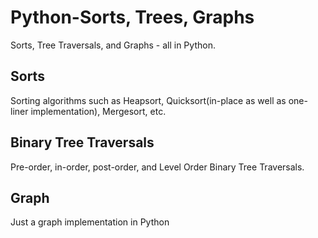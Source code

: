 # Python-Sorts, Trees, Graphs
Sorts, Tree Traversals, and Graphs - all in Python. 
## Sorts
Sorting algorithms such as Heapsort, Quicksort(in-place as well as one-liner implementation), Mergesort, etc. 
## Binary Tree Traversals
Pre-order, in-order, post-order, and Level Order Binary Tree Traversals. 

## Graph
Just a graph implementation in Python
